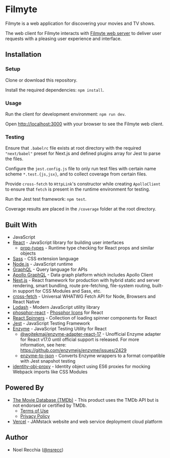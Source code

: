 # Filmyte

Filmyte is a web application for discovering your movies and TV shows.

The web client for Filmyte interacts with [Filmyte web server](https://github.com/nsrecc/filmyte-server) to deliver user requests with a pleasing user experience and interface.

## Installation

### Setup

Clone or download this repository.

Install the required dependencies: `npm install`.

### Usage

Run the client for development environment: `npm run dev`.

Open [http://localhost:3000](http://localhost:3000) with your browser to see the Filmyte web client.

### Testing

Ensure that `.babelrc` file exists at root directory with the required `"next/babel"` preset for Next.js and defined plugins array for Jest to parse the files.

Configure the `jest.config.js` file to only run test files with certain name scheme `*.test.{js,jsx}`, and to collect coverage from certain files.

Provide `cross-fetch` to `HttpLink`'s constructor while creating `ApolloClient` to ensure that `fetch` is present in the runtime environment for testing.

Run the Jest test framework: `npm test`.

Coverage results are placed in the `/coverage` folder at the root directory.

## Built With

* JavaScript
* [React](https://reactjs.org/) - JavaScript library for building user interfaces
    * [prop-types](https://github.com/facebook/prop-types) - Runtime type checking for React props and similar objects
* [Sass](https://sass-lang.com/) - CSS extension language
* [Node.js](https://nodejs.org/en/) - JavaScript runtime
* [GraphQL](https://graphql.org/) - Query language for APIs
* [Apollo GraphQL](https://www.apollographql.com/) - Data graph platform which includes Apollo Client
* [Next.js](https://nextjs.org/) - React framework for production with hybrid static and server rendering, smart bundling, route pre-fetching, file-system routing, built-in support for CSS Modules and Sass, etc.
* [cross-fetch](https://github.com/lquixada/cross-fetch) - Universal WHATWG Fetch API for Node, Browsers and React Native
* [Lodash](https://lodash.com/) - Modern JavaScript utility library
* [phosphor-react](https://github.com/phosphor-icons/phosphor-react) - [Phosphor Icons](https://phosphoricons.com/) for React
* [React Spinners](https://github.com/davidhu2000/react-spinners) - Collection of loading spinner components for React
* [Jest](https://jestjs.io/en/) - JavaScript Testing Framework
* [Enzyme](https://enzymejs.github.io/enzyme/) - JavaScript Testing Utility for React
    * [@wojtekmaj/enzyme-adapter-react-17](https://github.com/wojtekmaj/enzyme-adapter-react-17) - Unofficial Enzyme adapter for React v17.0 until official support is released. For more information, see here: https://github.com/enzymejs/enzyme/issues/2429
    * [enzyme-to-json](https://github.com/adriantoine/enzyme-to-json) - Converts Enzyme wrappers to a format compatible with Jest snapshot testing
* [identity-obj-proxy](https://github.com/keyz/identity-obj-proxy) - Identity object using ES6 proxies for mocking Webpack imports like CSS Modules

## Powered By

* [The Movie Database (TMDb)](https://www.themoviedb.org/documentation/api) - This product uses the TMDb API but is not endorsed or certified by TMDb.
    * [Terms of Use](https://www.themoviedb.org/terms-of-use)
    * [Privacy Policy](https://www.themoviedb.org/privacy-policy)
* [Vercel](https://vercel.com/) - JAMstack website and web service deployment cloud platform

## Author

* Noel Recchia ([@nsrecc](https://github.com/nsrecc))
